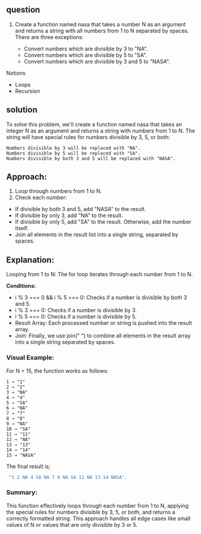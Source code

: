 ## question
1. Create a function named nasa that takes a number N as an argument and returns a string with all numbers from 1 to N separated by spaces. There are three exceptions:

    - Convert numbers which are divisible by 3 to "NA".
    - Convert numbers which are divisible by 5 to "SA".
    - Convert numbers which are divisible by 3 and 5 to "NASA".

Notions

   -  Loops
   -  Recursion

   ## solution
   To solve this problem, we'll create a function named nasa that takes an integer N as an argument and returns a string with numbers from 1 to N. The string will have special rules for numbers divisible by 3, 5, or both:

    Numbers divisible by 3 will be replaced with "NA".
    Numbers divisible by 5 will be replaced with "SA".
    Numbers divisible by both 3 and 5 will be replaced with "NASA".

## Approach:

1. Loop through numbers from 1 to N.
2.  Check each number:
-   If divisible by both 3 and 5, add "NASA" to the result.
 -  If divisible by only 3, add "NA" to the result.
  - If divisible by only 5, add "SA" to the result.
    Otherwise, add the number itself.
   - Join all elements in the result list into a single string, separated by spaces.

## Explanation:

 Looping from 1 to N: The for loop iterates through each number from 1 to N.
 
   **Conditions:**
- i % 3 === 0 && i % 5 === 0:
 Checks if a number is divisible by both 3 and 5.
-   i % 3 === 0: 
Checks if a number is divisible by 3.
-  i % 5 === 0:
 Checks if a number is divisible by 5.
- Result Array: Each processed number or string is pushed into the result array.
- Join: Finally, we use join(" ") to combine all elements in the result array into a single string separated by spaces.


### Visual Example:

For N = 15, the function works as follows:

    1 → "1"
    2 → "2"
    3 → "NA"
    4 → "4"
    5 → "SA"
    6 → "NA"
    7 → "7"
    8 → "8"
    9 → "NA"
    10 → "SA"
    11 → "11"
    12 → "NA"
    13 → "13"
    14 → "14"
    15 → "NASA"

The final result is;
```bash
 "1 2 NA 4 SA NA 7 8 NA SA 11 NA 13 14 NASA".
 ```
### Summary:

This function effectively loops through each number from 1 to N, applying the special rules for numbers divisible by 3, 5, or both, and returns a correctly formatted string. This approach handles all edge cases like small values of N or values that are only divisible by 3 or 5.